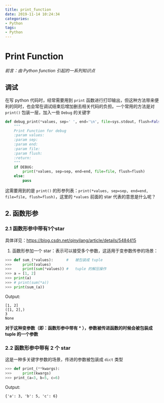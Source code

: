 ```yaml
---
title: print_function
date: 2019-11-14 10:24:34
categories:
- Python
tags:
- Python
---
```


# Print Function

*前言：由 Python function 引起的一系列知识点*

## 调试

在写 python 代码时，经常需要用到 `print` 函数进行打印输出，但这种方法带来便利的同时，也会常在调试结束后增加删去相关代码的负担。一个常用的方法是对 `print()` 包装一层，加入一些 `Debug` 的关键字

```python
def debug_print(*values, sep=' ', end='\n', file=sys.stdout, flush=False):
    """
    Print Function for debug
    :param values:
    :param sep:
    :param end:
    :param file:
    :param flush:
    :return:
    """
    if DEBUG:
        print(*values, sep=sep, end=end, file=file, flush=flush)
    else:
        pass
```

这需要用到的是 `print()` 的形参列表：`print(*values, sep=sep, end=end, file=file, flush=flush)`，这里的 `*values` 前面的 star 代表的意思是什么呢？

## 2. 函数形参

### 2.1 函数形参中带有1个star

具体详见：https://blog.csdn.net/qinyilang/article/details/5484415

1. 函数形参加一个 star：表示可以接受多个参数，这适用于变参数传参的场景：
```python
>>> def sum_(*values):      #   被包装成 tuple
>>>     print(values)
>>>     print(sum(*values)) #   tuple 的解压操作
>>> a = [1, 2]
>>> print(a)
>>> # print(sum(*a))
>>> print(sum_(a))
```
Output:
```
[1, 2]
([1, 2],)
3
None
```
**对于这种变参数（即：函数形参中带有 \* ），参数被传进函数的时候会被包装成 tuple 的一个参数**

### 2.2 函数形参中带有 2 个 star

这是一种多关键字参数的场景，传进的参数被包装成 `dict` 类型

```python
>>> def print_(**kwargs):
>>>     print(kwargs)
>>> print_(a=3, b=5, c=6)
```

Output:
```
{'a': 3, 'b': 5, 'c': 6}
```


